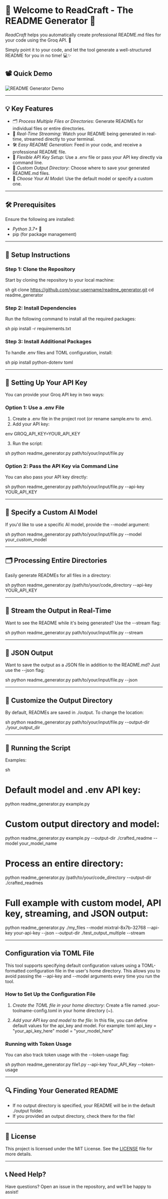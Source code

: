 # 🎉 Welcome to ReadCraft - The README Generator 🎉

*ReadCraft* helps you automatically create professional README.md files for your code using the Groq API. 🚀

Simply point it to your code, and let the tool generate a well-structured README for you in no time! 💻✨

## 📽 Quick Demo

![README Generator Demo](./assets/demo_simple.gif)

---

## 💡 Key Features

- 🗂 *Process Multiple Files or Directories*: Generate READMEs for individual files or entire directories.
- 🌊 *Real-Time Streaming*: Watch your README being generated in real-time, streamed directly to your terminal.
- 🛠 *Easy README Generation*: Feed in your code, and receive a professional README file.
- 🔐 *Flexible API Key Setup*: Use a .env file or pass your API key directly via command line.
- 📂 *Custom Output Directory*: Choose where to save your generated README.md files.
- 🧠 *Choose Your AI Model*: Use the default model or specify a custom one.

---

## 🛠 Prerequisites

Ensure the following are installed:
- *Python 3.7+* 🐍
- pip (for package management)

---

## 🚀 Setup Instructions

### Step 1: Clone the Repository

Start by cloning the repository to your local machine:

sh
git clone https://github.com/your-username/readme_generator.git
cd readme_generator


### Step 2: Install Dependencies

Run the following command to install all the required packages:

sh
pip install -r requirements.txt


### Step 3: Install Additional Packages

To handle .env files and TOML configuration, install:

sh
pip install python-dotenv toml


---

## 🔑 Setting Up Your API Key

You can provide your Groq API key in two ways:

### Option 1: Use a .env File

1. Create a .env file in the project root (or rename sample.env to .env).
2. Add your API key:

env
GROQ_API_KEY=YOUR_API_KEY


3. Run the script:

sh
python readme_generator.py path/to/your/input/file.py


### Option 2: Pass the API Key via Command Line

You can also pass your API key directly:

sh
python readme_generator.py path/to/your/input/file.py --api-key YOUR_API_KEY


---

## 🧠 Specify a Custom AI Model

If you'd like to use a specific AI model, provide the --model argument:

sh
python readme_generator.py path/to/your/input/file.py --model your_custom_model


---

## 🗂 Processing Entire Directories

Easily generate READMEs for all files in a directory:

sh
python readme_generator.py /path/to/your/code_directory --api-key YOUR_API_KEY


---

## 🌊 Stream the Output in Real-Time

Want to see the README while it's being generated? Use the --stream flag:

sh
python readme_generator.py path/to/your/input/file.py --stream


---
## 📄 JSON Output

Want to save the output as a JSON file in addition to the README.md? Just use the --json flag:

sh
python readme_generator.py path/to/your/input/file.py --json


---

## 📂 Customize the Output Directory

By default, READMEs are saved in ./output. To change the location:

sh
python readme_generator.py path/to/your/input/file.py --output-dir ./your_output_dir


---

## 📜 Running the Script

Examples:

sh
# Default model and .env API key:
python readme_generator.py example.py

# Custom output directory and model:
python readme_generator.py example.py --output-dir ./crafted_readme --model your_model_name

# Process an entire directory:
python readme_generator.py /path/to/your/code_directory --output-dir ./crafted_readmes

# Full example with custom model, API key, streaming, and JSON output:
python readme_generator.py ./my_files --model mixtral-8x7b-32768 --api-key your-api-key --json --output-dir ./test_output_multiple --stream


---
## Configuration via TOML File

This tool supports specifying default configuration values using a TOML-formatted configuration file in the user's home directory. This allows you to avoid passing the --api-key and --model arguments every time you run the tool.

### How to Set Up the Configuration File

1. *Create the TOML file in your home directory*:
   Create a file named .your-toolname-config.toml in your home directory (~).

2. *Add your API key and model to the file*:
   In this file, you can define default values for the api_key and model. For example:
   toml
   api_key = "your_api_key_here"
   model = "your_model_here"
   

### Running with Token Usage

You can also track token usage with the --token-usage flag:

sh
python readme_generator.py file1.py --api-key Your_API_Key --token-usage


---

## 🔍 Finding Your Generated README

- If no output directory is specified, your README will be in the default ./output folder.
- If you provided an output directory, check there for the file!

---

## 📜 License

This project is licensed under the MIT License. See the [LICENSE](./LICENSE) file for more details.

---

## 📞 Need Help?

Have questions? Open an issue in the repository, and we’ll be happy to assist!